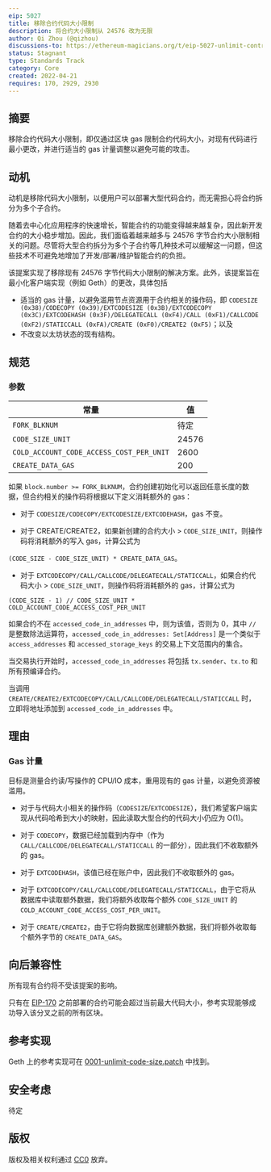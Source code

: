 ```yaml
---
eip: 5027
title: 移除合约代码大小限制
description: 将合约大小限制从 24576 改为无限
author: Qi Zhou (@qizhou)
discussions-to: https://ethereum-magicians.org/t/eip-5027-unlimit-contract-code-size/9010
status: Stagnant
type: Standards Track
category: Core
created: 2022-04-21
requires: 170, 2929, 2930
---
```



## 摘要

移除合约代码大小限制，即仅通过区块 gas 限制合约代码大小，对现有代码进行最小更改，并进行适当的 gas 计量调整以避免可能的攻击。


## 动机

动机是移除代码大小限制，以便用户可以部署大型代码合约，而无需担心将合约拆分为多个子合约。

随着去中心化应用程序的快速增长，智能合约的功能变得越来越复杂，因此新开发合约的大小稳步增加。因此，我们面临着越来越多与 24576 字节合约大小限制相关的问题。尽管将大型合约拆分为多个子合约等几种技术可以缓解这一问题，但这些技术不可避免地增加了开发/部署/维护智能合约的负担。

该提案实现了移除现有 24576 字节代码大小限制的解决方案。此外，该提案旨在最小化客户端实现（例如 Geth）的更改，具体包括
- 适当的 gas 计量，以避免滥用节点资源用于合约相关的操作码，即 `CODESIZE (0x38)/CODECOPY (0x39)/EXTCODESIZE (0x3B)/EXTCODECOPY (0x3C)/EXTCODEHASH (0x3F)/DELEGATECALL (0xF4)/CALL (0xF1)/CALLCODE (0xF2)/STATICCALL (0xFA)/CREATE (0xF0)/CREATE2 (0xF5)`；以及
- 不改变以太坊状态的现有结构。


## 规范

### 参数

| 常量                      | 值                |
| ------------------------- | ---------------- |
| `FORK_BLKNUM`             | 待定              |
| `CODE_SIZE_UNIT`          | 24576            |
| `COLD_ACCOUNT_CODE_ACCESS_COST_PER_UNIT`  | 2600             |
| `CREATE_DATA_GAS`         | 200              |

如果 `block.number >= FORK_BLKNUM`，合约创建初始化可以返回任意长度的数据，但合约相关的操作码将根据以下定义消耗额外的 gas：

- 对于 `CODESIZE/CODECOPY/EXTCODESIZE/EXTCODEHASH`，gas 不变。

- 对于 CREATE/CREATE2，如果新创建的合约大小 > `CODE_SIZE_UNIT`，则操作码将消耗额外的写入 gas，计算公式为

`(CODE_SIZE - CODE_SIZE_UNIT) * CREATE_DATA_GAS`。

- 对于 `EXTCODECOPY/CALL/CALLCODE/DELEGATECALL/STATICCALL`，如果合约代码大小 > `CODE_SIZE_UNIT`，则操作码将消耗额外的 gas，计算公式为

```
(CODE_SIZE - 1) // CODE_SIZE_UNIT * COLD_ACCOUNT_CODE_ACCESS_COST_PER_UNIT
```

如果合约不在 `accessed_code_in_addresses` 中，则为该值，否则为 0，其中 `//` 是整数除法运算符，`accessed_code_in_addresses: Set[Address]` 是一个类似于 `access_addresses` 和 `accessed_storage_keys` 的交易上下文范围内的集合。

当交易执行开始时，`accessed_code_in_addresses` 将包括 `tx.sender`、`tx.to` 和所有预编译合约。

当调用 `CREATE/CREATE2/EXTCODECOPY/CALL/CALLCODE/DELEGATECALL/STATICCALL` 时，立即将地址添加到 `accessed_code_in_addresses` 中。

## 理由

### Gas 计量
目标是测量合约读/写操作的 CPU/IO 成本，重用现有的 gas 计量，以避免资源被滥用。

- 对于与代码大小相关的操作码（`CODESIZE`/`EXTCODESIZE`），我们希望客户端实现从代码哈希到大小的映射，因此读取大型合约的代码大小仍应为 O(1)。

- 对于 `CODECOPY`，数据已经加载到内存中（作为 `CALL/CALLCODE/DELEGATECALL/STATICCALL` 的一部分），因此我们不收取额外的 gas。

- 对于 `EXTCODEHASH`，该值已经在账户中，因此我们不收取额外的 gas。

- 对于 `EXTCODECOPY/CALL/CALLCODE/DELEGATECALL/STATICCALL`，由于它将从数据库中读取额外数据，我们将额外收取每个额外 `CODE_SIZE_UNIT` 的 `COLD_ACCOUNT_CODE_ACCESS_COST_PER_UNIT`。

- 对于 `CREATE/CREATE2`，由于它将向数据库创建额外数据，我们将额外收取每个额外字节的 `CREATE_DATA_GAS`。


## 向后兼容性

所有现有合约将不受该提案的影响。

只有在 [EIP-170](./eip-170.md) 之前部署的合约可能会超过当前最大代码大小，参考实现能够成功导入该分叉之前的所有区块。

## 参考实现

Geth 上的参考实现可在 [0001-unlimit-code-size.patch](../assets/eip-5027/0001-unlimit-code-size.patch) 中找到。

## 安全考虑
待定

## 版权
版权及相关权利通过 [CC0](../LICENSE.md) 放弃。